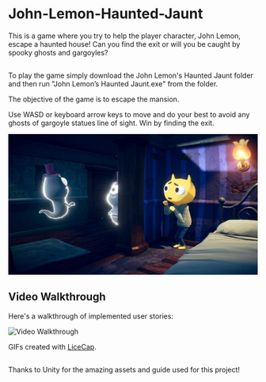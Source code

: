 # John-Lemon-Haunted-Jaunt
This is a game where you try to help the player character, John Lemon, escape a haunted house! Can you find the exit or will you be caught by spooky ghosts and gargoyles?

##

To play the game simply download the John Lemon's Haunted Jaunt folder and then run "John Lemon’s Haunted Jaunt.exe" from the folder.

The objective of the game is to escape the mansion.

Use WASD or keyboard arrow keys to move and do your best to avoid any ghosts of gargoyle statues line of sight. Win by finding the exit.

![JohnLemon](/Images/JohnLemon.jpg)

## Video Walkthrough

Here's a walkthrough of implemented user stories:

<img src='JohnLemonWalkthrough.gif' title='Video Walkthrough' width='' alt='Video Walkthrough' />

GIFs created with [LiceCap](http://www.cockos.com/licecap/).

##

Thanks to Unity for the amazing assets and guide used for this project!
